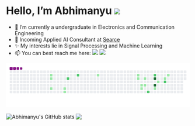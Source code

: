 <h1> Hello, I’m Abhimanyu <img src="https://raw.githubusercontent.com/MartinHeinz/MartinHeinz/master/wave.gif" width="30px"> </h1>

- 🤠 I’m currently a undergraduate in Electronics and Communication Engineering
- 💸 Incoming Applied AI Consultant at [Searce](https://www.searce.com/) 
- ✨ My interests lie in Signal Processing and Machine Learning
- 📫 You can best reach me here: <a href = "mailto:abhimanyuborthakur@gmail.com"><img src="https://img.shields.io/badge/-Gmail-%23333?style=for-the-badge&logo=gmail&logoColor=white" target="_blank"></a> <a href="https://www.linkedin.com/in/abhimanyu-borthakur-2a573b192/" target="_blank"><img src="https://img.shields.io/badge/-LinkedIn-%230077B5?style=for-the-badge&logo=linkedin&logoColor=white" target="_blank"></a>
 
![snakie gif](https://github.com/abhimanyu911/abhimanyu911/blob/output/github-contribution-grid-snake.gif)

<div>
<img align="center" src="https://github-readme-stats.vercel.app/api?username=abhimanyu911&title_color=000000&text_color=A245B4&hide=contribs" alt="Abhimanyu's GitHub stats"/>
<img align="center" src="https://github-readme-stats.vercel.app/api/top-langs/?username=abhimanyu911&hide=Rebol&langs_count=6&card_width=270&layout=compact"/>
</div>


<!--
**abhimanyu911/abhimanyu911** is a ✨ _special_ ✨ repository because its `README.md` (this file) appears on your GitHub profile.
-->
